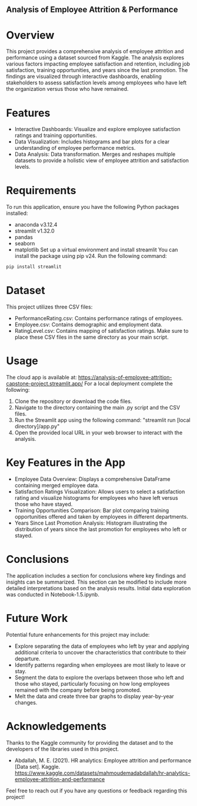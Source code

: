 ## Analysis of Employee Attrition & Performance
# Overview
This project provides a comprehensive analysis of employee attrition and performance using a dataset sourced from Kaggle. The analysis explores various factors impacting employee satisfaction and retention, including job satisfaction, training opportunities, and years since the last promotion. The findings are visualized through interactive dashboards, enabling stakeholders to assess satisfaction levels among employees who have left the organization versus those who have remained.

# Features
- Interactive Dashboards: Visualize and explore employee satisfaction ratings and training opportunities.
- Data Visualization: Includes histograms and bar plots for a clear understanding of employee performance metrics.
- Data Analysis: Data transformation. Merges and reshapes multiple datasets to provide a holistic view of employee attrition and satisfaction levels.

# Requirements
To run this application, ensure you have the following Python packages installed:
- anaconda v3.12.4
- streamlit v1.32.0
- pandas
- seaborn
- matplotlib
Set up a virtual environment and install streamlit
You can install the package using pip v24. Run the following command:
```bash
pip install streamlit
```

# Dataset
This project utilizes three CSV files:
- PerformanceRating.csv: Contains performance ratings of employees.
- Employee.csv: Contains demographic and employment data.
- RatingLevel.csv: Contains mapping of satisfaction ratings.
Make sure to place these CSV files in the same directory as your main script.

# Usage
The cloud app is available at: https://analysis-of-employee-attrition-capstone-project.streamlit.app/
For a local deployment complete the following:
1. Clone the repository or download the code files.
2. Navigate to the directory containing the main .py script and the CSV files.
3. Run the Streamlit app using the following command: "streamlit run [local directory]/app.py"
4. Open the provided local URL in your web browser to interact with the analysis.

# Key Features in the App
- Employee Data Overview: Displays a comprehensive DataFrame containing merged employee data.
- Satisfaction Ratings Visualization: Allows users to select a satisfaction rating and visualize histograms for employees who have left versus those who have stayed.
- Training Opportunities Comparison: Bar plot comparing training opportunities offered and taken by employees in different departments.
- Years Since Last Promotion Analysis: Histogram illustrating the distribution of years since the last promotion for employees who left or stayed.

# Conclusions
The application includes a section for conclusions where key findings and insights can be summarized. This section can be modified to include more detailed interpretations based on the analysis results. Initial data exploration was conducted in Notebook-1.5.ipynb.

# Future Work
Potential future enhancements for this project may include:
- Explore separating the data of employees who left by year and applying additional criteria to uncover the characteristics that contribute to their departure.
- Identify patterns regarding when employees are most likely to leave or stay.
- Segment the data to explore the overlaps between those who left and those who stayed, particularly focusing on how long employees remained with the company before being promoted.
- Melt the data and create three bar graphs to display year-by-year changes. 

# Acknowledgements
Thanks to the Kaggle community for providing the dataset and to the developers of the libraries used in this project.
- Abdallah, M. E. (2021). HR analytics: Employee attrition and performance [Data set]. Kaggle. https://www.kaggle.com/datasets/mahmoudemadabdallah/hr-analytics-employee-attrition-and-performance

Feel free to reach out if you have any questions or feedback regarding this project!